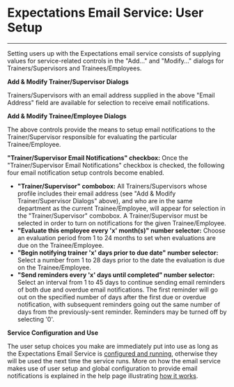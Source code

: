 # Expectations Email Service: User Setup

***

Setting users up with the Expectations email service consists of supplying values for service-related controls in the "Add..." and "Modify..." dialogs for Trainers/Supervisors and Trainees/Employees.

**Add & Modify Trainer/Supervisor Dialogs**

Trainers/Supervisors with an email address supplied in the above "Email Address" field are available for selection to receive email notifications.

**Add & Modify Trainee/Employee Dialogs**

The above controls provide the means to setup email notifications to the Trainer/Supervisor responsible for evaluating the particular Trainee/Employee.

**"Trainer/Supervisor Email Notifications" checkbox:** Once the "Trainer/Supervisor Email Notifications" checkbox is checked, the following four email notification setup controls become enabled.

* **"Trainer/Supervisor" combobox:** All Trainers/Supervisors whose profile includes their email address (see "Add & Modify Trainer/Supervisor Dialogs" above), and who are in the same department as the current Trainee/Employee, will appear for selection in the "Trainer/Supervisor" combobox.  A Trainer/Supervisor must be selected in order to turn on notifications for the given Trainee/Employee.
* **"Evaluate this employee every 'x' month(s)" number selector:** Choose an evaluation period from 1 to 24 months to set when evaluations are due on the Trainee/Employee.
* **"Begin notifying trainer 'x' days prior to due date" number selector:** Select a number from 1 to 28 days prior to the date the evaluation is due on the Trainee/Employee.
* **"Send reminders every 'x' days until completed" number selector:** Select an interval from 1 to 45 days to continue sending email reminders of both due and overdue email notifications.  The first reminder will go out on the specified number of days after the first due or overdue notification, with subsequent reminders going out the same number of days from the previously-sent reminder.  Reminders may be turned off by selecting '0'.

**Service Configuration and Use**

The user setup choices you make are immediately put into use as long as the Expectations Email Service is [configured and running](emailinfra.md), otherwise they will be used the next time the service runs.  More on how the email service makes use of user setup and global configuration to provide email notifications is explained in the help page illustrating [how it works](emailguide.md).
